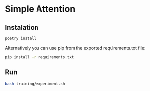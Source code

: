 # Simple Attention

## Instalation

```bash
poetry install
```

Alternatively you can use pip from the exported requirements.txt file:

```bash
pip install -r requirements.txt
```

## Run
```bash
bash training/experiment.sh
```